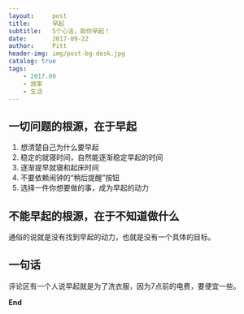 ```yaml
---
layout:     post
title:      早起
subtitle:   5个心法，助你早起！
date:       2017-09-22
author:     Pitt
header-img: img/post-bg-desk.jpg
catalog: true
tags:
    - 2017.09
    - 效率
    - 生活
---
```


## 一切问题的根源，在于早起

1. 想清楚自己为什么要早起
2. 稳定的就寝时间，自然能逐渐稳定早起的时间
3. 逐渐提早就寝和起床时间
4. 不要依赖闹钟的“稍后提醒”按钮
5. 选择一件你想要做的事，成为早起的动力

## 不能早起的根源，在于不知道做什么

通俗的说就是没有找到早起的动力，也就是没有一个具体的目标。


## 一句话
评论区有一个人说早起就是为了洗衣服，因为7点前的电费，要便宜一些。


**End**